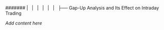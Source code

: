 ####### |   |   |   |   |   |   ├── Gap-Up Analysis and Its Effect on Intraday Trading

*Add content here*